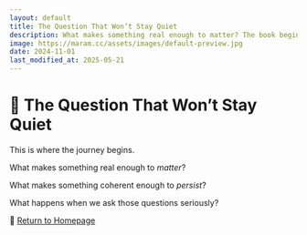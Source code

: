 ```yaml
---
layout: default
title: The Question That Won’t Stay Quiet
description: What makes something real enough to matter? The book begins here.
image: https://maram.cc/assets/images/default-preview.jpg
date: 2024-11-01
last_modified_at: 2025-05-21
---
```


# 🧭 The Question That Won’t Stay Quiet

This is where the journey begins.

What makes something real enough to *matter*?

What makes something coherent enough to *persist*?

What happens when we ask those questions seriously?

🔗 [Return to Homepage](../index.html)

